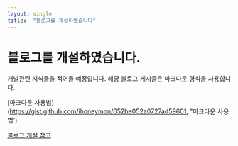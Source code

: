 ```yaml
---
layout: single
title:  "블로그를 개설하였습니다"
---
```


# 블로그를 개설하였습니다.

개발관련 지식들을 적어둘 예정입니다.
해당 블로그 게시글은 마크다운 형식을 사용합니다.

[마크다운 사용법](https://gist.github.com/ihoneymon/652be052a0727ad59601, "마크다운 사용법')


[블로그 개설 참고](https://www.youtube.com/watch?v=ACzFIAOsfpM, "영상 바로가기")
